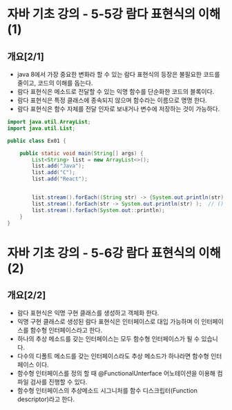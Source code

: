 # 자바 기초 강의 - 5-5강 람다 표현식의 이해(1)

## 개요[2/1]
- java 8에서 가장 중요한 변화라 할 수 있는 람다 표현식의 등장은 불필요한 코드를 줄이고, 코드의 이해를 돕는다.
- 람다 표현식은 메소드로 전달할 수 있는 익명 함수를 단순화한 코드의 블록이다.
- 람다 표현식은 특정 클래스에 종속되지 않으며 함수라는 이름으로 명명 한다.
- 람다 표현식은 함수 자체를 전달 인자로 보내거나 변수에 저장하는 것이 가능하다.

``` java
import java.util.ArrayList;
import java.util.List;

public class Ex01 {

    public static void main(String[] args) {
        List<String> list = new ArrayList<>();
        list.add("Java");
        list.add("C");
        list.add("React");


        list.stream().forEach((String str) -> {System.out.println(str);} );
        list.stream().forEach(str -> System.out.println(str) );  // () 파라미터 생략 가능 , {} 실행문 생략 가능
        list.stream().forEach(System.out::println);
    }
}
```

# 자바 기초 강의 - 5-6강 람다 표현식의 이해(2)

## 개요[2/2]
- 람다 표현식은 익명 구현 클래스를 생성하고 객체화 한다.
- 익명 구현 클래스로 생성된 람다 표현식은 인터페이스로 대입 가능하며 이 인터페이스를 함수형 인터페이스라고 한다.
- 하나의 추상 메소드를 갖는 인터페이스는 모두 함수형 인터페이스가 될 수 있습니다.
- 다수의 디폴트 메소드를 갖는 인터페이스라도 추상 메소드가 하나라면 함수형 인터페이스 이다.
- 함수형 인터페이스를 정의 할 때 @FunctionalUnterface 어노테이션을 이용해 컴파일 검사를 진행할 수 있다.
- 함수형 인터페이스의 추상메소드 시그니처를 함수 디스크립터(Function descriptor)라고 한다.